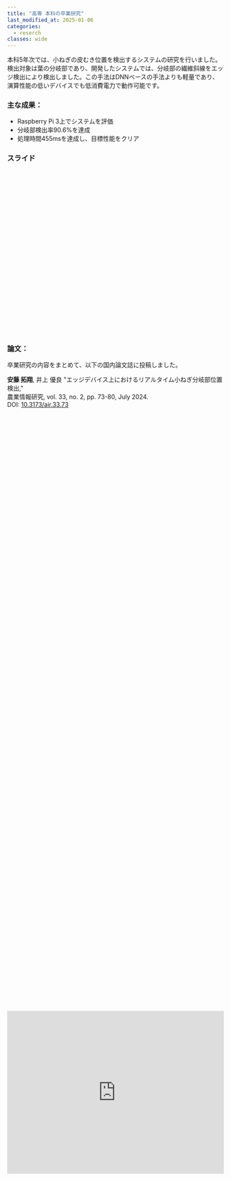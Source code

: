 ```yaml
---
title: "高専 本科の卒業研究"
last_modified_at: 2025-01-06
categories:
  - reserch
classes: wide
---
```


本科5年次では、小ねぎの皮むき位置を検出するシステムの研究を行いました。検出対象は葉の分岐部であり、開発したシステムでは、分岐部の繊維斜線をエッジ検出により検出しました。この手法はDNNベースの手法よりも軽量であり、演算性能の低いデバイスでも低消費電力で動作可能です。

### 主な成果：

* Raspberry Pi 3上でシステムを評価
* 分岐部検出率90.6%を達成
* 処理時間455msを達成し、目標性能をクリア

### スライド

<div style="
  position: relative;
  display:block;
  margin:0 auto;
  width: 100%;
  max-width:780px;
  max-height: 585px;
  padding-bottom: 75%;
  top: 50%;"
>
  <iframe 
    src="https://speakerdeck.com/player/c7b3504555f44de5b096338248f5b426" title="エッジ検出を用いた小ねぎ分岐部の検出"
    style="
      position: absolute;
      top: 0;
      left: 0%;
      width: 100%;
      height: 100%;
      max-width:780px;
      max-height: 585px;
      border: 0;
    "
  >
  </iframe>
</div>

### 論文：

卒業研究の内容をまとめて、以下の国内論文誌に投稿しました。

 **安藤 拓翔**, 井上 優良
  "エッジデバイス上におけるリアルタイム小ねぎ分岐部位置検出,"  
  農業情報研究, vol. 33, no. 2, pp. 73-80, July 2024.  
  DOI: [10.3173/air.33.73](https://doi.org/10.3173/air.33.73)  